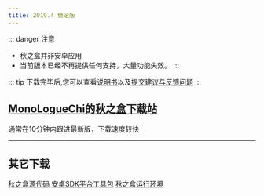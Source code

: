 ```yaml
---
title: 2019.4 稳定版
---
```

::: danger 注意
* 秋之盒并非安卓应用
* 当前版本已经不再提供任何支持，大量功能失效。
:::

::: tip
下载完毕后,您可以查看[说明书](/guide)以及[提交建议与反馈问题](https://github.com/zsh2401/AutumnBox/issues)
:::
## [MonoLogueChi的秋之盒下载站](https://atmb.sm9.top/AutumnBox/%E4%B8%BB%E7%A8%8B%E5%BA%8F/)
通常在10分钟内跟进最新版，下载速度较快
 
<!-- ## [2401网盘系统](https://pan.zsh2401.top/index.php?share/folder&user=1&sid=EzNkCr8i)
秋之盒开发者提供，更新快但速度较慢   -->


------
## 其它下载
[秋之盒源代码](https://github.com/zsh2401/AutumnBox/archive/master.zip)
[安卓SDK平台工具包](https://pan.zsh2401.top/index.php?share/folder&user=1&sid=YUF8iDsf)
[秋之盒运行环境](env)

